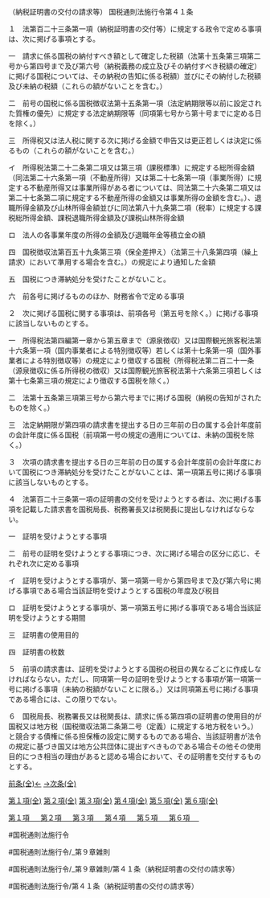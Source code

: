（納税証明書の交付の請求等）
国税通則法施行令第４１条

１　法第百二十三条第一項（納税証明書の交付等）に規定する政令で定める事項は、次に掲げる事項とする。

一　請求に係る国税の納付すべき額として確定した税額（法第十五条第三項第二号から第四号まで及び第六号（納税義務の成立及びその納付すべき税額の確定）に掲げる国税については、その納税の告知に係る税額）並びにその納付した税額及び未納の税額（これらの額がないことを含む。）

二　前号の国税に係る国税徴収法第十五条第一項（法定納期限等以前に設定された質権の優先）に規定する法定納期限等（同項第七号から第十号までに定める日を除く。）

三　所得税又は法人税に関する次に掲げる金額で申告又は更正若しくは決定に係るもの（これらの額がないことを含む。）

イ　所得税法第二十二条第二項又は第三項（課税標準）に規定する総所得金額（同法第二十六条第一項（不動産所得）又は第二十七条第一項（事業所得）に規定する不動産所得又は事業所得がある者については、同法第二十六条第二項又は第二十七条第二項に規定する不動産所得の金額又は事業所得の金額を含む。）、退職所得金額及び山林所得金額並びに同法第八十九条第二項（税率）に規定する課税総所得金額、課税退職所得金額及び課税山林所得金額

ロ　法人の各事業年度の所得の金額及び退職年金等積立金の額

四　国税徴収法第百五十九条第三項（保全差押え）（法第三十八条第四項（繰上請求）において準用する場合を含む。）の規定により通知した金額

五　国税につき滞納処分を受けたことがないこと。

六　前各号に掲げるもののほか、財務省令で定める事項

２　次に掲げる国税に関する事項は、前項各号（第五号を除く。）に掲げる事項に該当しないものとする。

一　所得税法第四編第一章から第五章まで（源泉徴収）又は国際観光旅客税法第十六条第一項（国内事業者による特別徴収等）若しくは第十七条第一項（国外事業者による特別徴収等）の規定により徴収する国税（所得税法第二百二十一条（源泉徴収に係る所得税の徴収）又は国際観光旅客税法第十六条第三項若しくは第十七条第三項の規定により徴収する国税を除く。）

二　法第十五条第三項第三号から第六号までに掲げる国税（納税の告知がされたものを除く。）

三　法定納期限が第四項の請求書を提出する日の三年前の日の属する会計年度前の会計年度に係る国税（前項第一号の規定の適用については、未納の国税を除く。）

３　次項の請求書を提出する日の三年前の日の属する会計年度前の会計年度において国税につき滞納処分を受けたことがないことは、第一項第五号に掲げる事項に該当しないものとする。

４　法第百二十三条第一項の証明書の交付を受けようとする者は、次に掲げる事項を記載した請求書を国税局長、税務署長又は税関長に提出しなければならない。

一　証明を受けようとする事項

二　前号の証明を受けようとする事項につき、次に掲げる場合の区分に応じ、それぞれ次に定める事項

イ　証明を受けようとする事項が、第一項第一号から第四号まで及び第六号に掲げる事項である場合当該証明を受けようとする国税の年度及び税目

ロ　証明を受けようとする事項が、第一項第五号に掲げる事項である場合当該証明を受けようとする期間

三　証明書の使用目的

四　証明書の枚数

５　前項の請求書は、証明を受けようとする国税の税目の異なるごとに作成しなければならない。ただし、同項第一号の証明を受けようとする事項が第一項第一号に掲げる事項（未納の税額がないことに限る。）又は同項第五号に掲げる事項である場合には、この限りでない。

６　国税局長、税務署長又は税関長は、請求に係る第四項の証明書の使用目的が国税又は地方税（国税徴収法第二条第二号（定義）に規定する地方税をいう。）と競合する債権に係る担保権の設定に関するものである場合、当該証明書が法令の規定に基づき国又は地方公共団体に提出すべきものである場合その他その使用目的につき相当の理由があると認める場合において、その証明書を交付するものとする。

[前条(全)←](国税通則法施行＿令＿第４０条_.md)    [→次条(全)](国税通則法施行＿令＿第４２条_.md)

[第１項(全)](国税通則法施行＿令＿第４１条第１項_.md)  [第２項(全)](国税通則法施行＿令＿第４１条第２項_.md)  [第３項(全)](国税通則法施行＿令＿第４１条第３項_.md)  [第４項(全)](国税通則法施行＿令＿第４１条第４項_.md)  [第５項(全)](国税通則法施行＿令＿第４１条第５項_.md)  [第６項(全)](国税通則法施行＿令＿第４１条第６項_.md)  

[第１項 　 ](国税通則法施行＿令＿第４１条第１項.md)  [第２項 　 ](国税通則法施行＿令＿第４１条第２項.md)  [第３項 　 ](国税通則法施行＿令＿第４１条第３項.md)  [第４項 　 ](国税通則法施行＿令＿第４１条第４項.md)  [第５項 　 ](国税通則法施行＿令＿第４１条第５項.md)  [第６項 　 ](国税通則法施行＿令＿第４１条第６項.md)  

#国税通則法施行令

#国税通則法施行令/_第９章雑則

#国税通則法施行令/_第９章雑則/第４１条（納税証明書の交付の請求等）

#国税通則法施行令/第４１条（納税証明書の交付の請求等）

